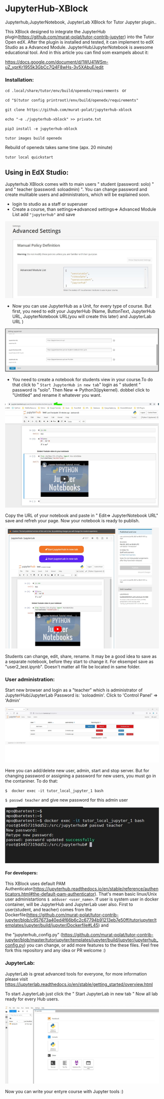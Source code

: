 # JupyterHub-XBlock
Jupyterhub,JupyterNotebook, JupyterLab XBlock for Tutor Jupyter plugin..

This XBlock designed to integrate the JupyterHub plugin(https://github.com/murat-polat/tutor-contrib-jupyter) into the Tutor Open edX. 
After the plugin is installed and tested, it can implement to edX Studio as a Advanced Module. JupyterHub/JupyterNotebook is awesome educational tool. And in this article you can find som exampels about it:

https://docs.google.com/document/d/1WU41WSm-uZ_yprKr1955k3GbCc7Q4F8wHs-3v5XAbuE/edit

### Installation:

`cd .local/share/tutor/env/build/openedx/requirements `
or

`cd "$(tutor config printroot)/env/build/openedx/requirements"`

`git clone https://github.com/murat-polat/jupyterhub-xblock`

`echo "-e ./jupyterhub-xblock" >> private.txt`

`pip3 install -e jupyterhub-xblock `

`tutor images build openedx `

Rebuild of openedx takes same time (apx. 20 minute)

`tutor local quickstart`

## Using in EdX Studio:

Jupyterhub XBlock comes with to main users " student (password: solo) " and " teacher (password: soloadmin) ". You can change password and create mulitable users and administrators, which will be explained soon.

- login to studio as a staff or superuser
- Create a course, than settings=>advanced settings=> Advanced Module List add  `"jupyterhub"` and save

![](/src/advanced_module.jpg)
- Now you can use JupyterHub as a Unit, for every type of course. But first, you need to edit your JupyterHub (Name, ButtonText, JupyterHub URL, JupyterNotebook URL(you will create this later) and JupyterLab URL )

![](/src/edit_studio.jpg)

- You need to create a notebook for students view in your course.To do that click to " `Start JupyterHub in new tab`" login as " student " password is "solo". Then New => Python3(ipykernel). dobbel click to "Untitled" and rename it whatever you want.

![](/src/demoNotebook.jpg)

 Copy the URL of your notebook and paste in " Edit=> JupyterNotebook URL" save and refreh your page. Now your notebook is ready to publish.


![](/src/XblockOverview.jpg)

Students can change, edit, share, rename. It may be a good idea to save as a separate notebook, before they start to change it. For eksempel save as "user2_test.ipynb". Doesn't matter all file be located in same folder.

### User administration:

Start new browser and login as a "teacher" which is administrator of JupyterHub/JupyterLab Password is: 'soloadmin'.
Click to 'Control Panel' => 'Admin'

![](/src/adminPanel.jpg)

Here you can add/delete new user, admin, start and stop server. But for changing password or assigning a password for new users, you must go in the contaniner. To do that:

`$  docker exec -it tutor_local_jupyter_1 bash`

`$ passwd teacher` and give new password for this admin user

![](/src/changePass.jpg)



#### For developers:

This XBlock uses default PAM Authenticator(https://jupyterhub.readthedocs.io/en/stable/reference/authenticators.html#the-default-pam-authenticator). That's mean  basic linux/Unix user administartions `$ adduser <user_name>`. If user is system user in docker container, will be JupyterHub and JupyterLab user also. 
First to user(student, and teacher) comes from the Dockerfile(https://github.com/murat-polat/tutor-contrib-jupyter/blob/c957673a40ed4f66b6c2c67794b91213eb7e50ff/tutorjupyter/templates/jupyter/build/jupyter/Dockerfile#L45) and 

the "jupyterhub_config.py" (https://github.com/murat-polat/tutor-contrib-jupyter/blob/master/tutorjupyter/templates/jupyter/build/jupyter/jupyterhub_config.py) you can change, or add more features to the these files. Feel free fork this repository and any idea or PR welcome :)

### JupyterLab:

JupyterLab is great advanced tools for everyone, for more information please visit https://jupyterlab.readthedocs.io/en/stable/getting_started/overview.html

To start JupyterLab just click the " Start JupyterLab in new tab " Now all lab ready for every Hub users.

![](/src/JupyterLab.jpg)

Now you can write your entyre course with Jupyter tools :)